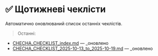 # ✅ Щотижневі чеклісти

Автоматично оновлюваний список останніх чеклістів.

> Останні:
- [CHECHA_CHECKLIST_index.md](./CHECHA_CHECKLIST_index.md) — _оновлено 
- [CHECHA_CHECKLIST_2025-10-13_to_2025-10-19.md](./CHECHA_CHECKLIST_2025-10-13_to_2025-10-19.md) — _оновлено 
